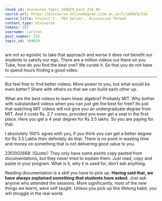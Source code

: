 ```yaml
---
chunk_id: discourse_topic_169029_post_314_04
source_url: https://discourse.onlinedegree.iitm.ac.in/t/169029/314
source_title: Project 2 - TDS Solver - Discussion Thread
content_type: discourse
tokens: 357
username: carlton
post_number: 314
topic_id: 169029
---
```


 are not so egoistic to take that approach and worse it does not benefit our students to satisfy our ego. There are a million videos out there on you Tube, how do you find the best one? We curate it. So that you do not have to spend hours finding a good video.

---

But feel free to find better videos. More power to you, but what would be even better? Share with others so that we can build each other up.

What are the best videos to learn linear algebra? Probably MIT. Why bother with substandard videos when you can just get the best for free? Its just that watching MIT videos will not give you an undergraduate degree from MIT. And it costs Rs. 2.7 crores, provided you even get a seat in the first place. Here you get a 4 year degree for Rs 3.5 lakhs. So you are paying for that.

I absolutely 100% agree with you, if you think you can get a better degree for Rs 3.5 Lakhs then definitely do that. There is no point in wasting time and money on something that is not delivering good value to you.

23f2002668:
[Quote]: 
They only have some points copy pasted from documentations, but they never tried to explain them. Just read, copy and paste in your program. What is it, why it is used for, don’t ask anything.

Reading documentation is a skill you have to pick up. **Having said that, we have always explained something that students have asked.** Just ask anyone who attended the sessions. More significantly, most of the new things we learnt, were self taught. Unless you pick up this lifelong habit, you will struggle in the real world.

